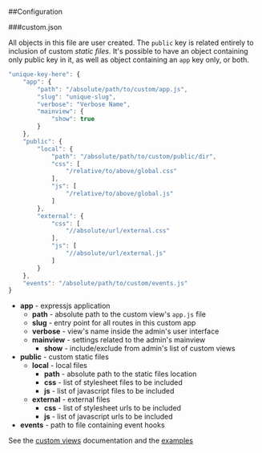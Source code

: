 ##Configuration

###custom.json

All objects in this file are user created. The `public` key is related entirely to inclusion of custom _static files_. It's possible to have an object containing only public key in it, as well as object containing an `app` key only, or both.

```js
"unique-key-here": {
    "app": {
        "path": "/absolute/path/to/custom/app.js",
        "slug": "unique-slug",
        "verbose": "Verbose Name",
        "mainview": {
            "show": true
        }
    },
    "public": {
        "local": {
            "path": "/absolute/path/to/custom/public/dir",
            "css": [
                "/relative/to/above/global.css"
            ],
            "js": [
                "/relative/to/above/global.js"
            ]
        },
        "external": {
            "css": [
                "//absolute/url/external.css"
            ],
            "js": [
                "//absolute/url/external.js"
            ]
        }
    },
    "events": "/absolute/path/to/custom/events.js"
}
```

- **app** - expressjs application
    - **path** - absolute path to the custom view's `app.js` file
    - **slug** - entry point for all routes in this custom app
    - **verbose** - view's name inside the admin's user interface
    - **mainview** - settings related to the admin's mainview
        - **show** - include/exclude from admin's list of custom views
- **public** - custom static files
    - **local** - local files
        - **path** - absolute path to the static files location
        - **css** - list of stylesheet files to be included
        - **js** - list of javascript files to be included
    - **external** - external files
        - **css** - list of stylesheet urls to be included
        - **js** - list of javascript urls to be included
- **events** - path to file containing event hooks

See the [custom views][1] documentation and the [examples][2]


  [1]: #custom-views-apps
  [2]: https://github.com/simov/express-admin-examples
